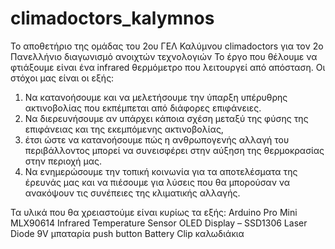 # climadoctors_kalymnos
To αποθετήριο της ομάδας του 2ου ΓΕΛ Καλύμνου climadoctors για τον 2ο Πανελλήνιο διαγωνισμό ανοιχτών τεχνολογιών
Το έργο που θέλουμε να φτιάξουμε είναι ένα infrared θερμόμετρο που λειτουργεί από απόσταση.
Οι στόχοι μας είναι οι εξής:
1. Να κατανοήσουμε και να μελετήσουμε την ύπαρξη υπέρυθρης ακτινοβολίας που εκπέμπεται από διάφορες επιφάνειες.
2. Να διερευνήσουμε αν υπάρχει κάποια σχέση μεταξύ της φύσης της επιφάνειας και της εκεμπόμενης ακτινοβολίας,
3. έτσι ώστε να κατανοήσουμε πώς η ανθρωπογενής αλλαγή του περιβάλλοντος μπορεί να συνεισφέρει στην αύξηση της θερμοκρασίας 
στην περιοχή μας.
4. Να ενημερώσουμε την τοπική κοινωνία για τα αποτελέσματα της έρευνάς μας και να πιέσουμε για λύσεις που θα μπορούσαν να ανακόψουν τις συνέπειες της κλιματικής αλλαγής.

Τα υλικά που θα χρειαστούμε είναι κυρίως τα εξής:
    Arduino Pro Mini
    MLX90614 Infrared Temperature Sensor
    OLED Display – SSD1306
    Laser Diode
    9V μπαταρία
    push button
    Battery Clip
    καλωδιάκια
